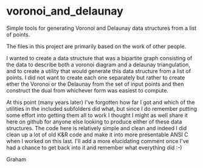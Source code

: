 # voronoi_and_delaunay
Simple tools for generating Voronoi and Delaunay data structures from a list of points.

The files in this project are primarily based on the work of other
people.

I wanted to create a data structure that was a bipartite graph consisting
of the data to describe both a voronoi diagram and a delaunay triangulation,
and to create a utility that would generate this data structure from a list
of points.  I did not want to create each one separately but rather to create
ether the Voronoi or the Delaunay from the set of input points and then
construct the dual from whichever form was easiest to compute.

At this point (many years later) I've forgotten how far I got and which
of the utilities in the included subfolders did what, but since I do remember
putting some effort into getting them all to work I thought I might as well
share it here on github for anyone else looking to produce either of these
data structures.  The code here is relatively simple and clean and indeed
I did clean up a lot of old K&R code and make it into more presentable
ANSI C when I worked on this last.  I'll add a more elucidating comment
once I've had a chance to get back into it and remember what everything did :-)


Graham
